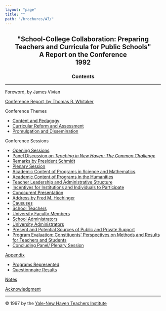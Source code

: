 ```yaml
---
layout: "page"
title: ""
path: "/brochures/A7/"
---
```

<main>
<center><h2>"School-­College Collaboration: Preparing Teachers and
Curricula for Public Schools"
<br/>A Report on the Conference
<br/>1992</h2>
<h3>Contents</h3>
</center>
<hr/>
<a href="/brochures/A7/foreword.html">Foreword, by James Vivian</a>
<p>    
<a href="/brochures/A7/report.html">Conference Report, by Thomas R. Whitaker</a>
</p>
Conference Themes
<ul>
<li><a href="/brochures/A7/report.html#b">Content and Pedagogy</a></li>
<li><a href="/brochures/A7/report.html#c">Curricular Reform and Assessment</a></li>
<li><a href="/brochures/A7/report.html#d">Promulgation and Dissemination</a></li>
</ul>
Conference Sessions
<ul>
<li><a href="/brochures/A7/report.html#e">Opening Sessions</a></li>
<li><a href="/brochures/A7/report.html#f">Panel Discussion on <i>Teaching in New Haven: The Common Challenge</i></a></li>
<li><a href="/brochures/A7/report.html#g">Remarks by President Schmidt</a></li>
<li><a href="/brochures/A7/report.html#h">Plenary Session</a></li>
<li><a href="/brochures/A7/report.html#i">Academic Content of Programs in Science and Mathematics</a></li>
<li><a href="/brochures/A7/report.html#j">Academic Content of Programs in the Humanities</a></li>
<li><a href="/brochures/A7/report.html#k">Teacher Leadership and Administrative Structure</a></li>
<li><a href="/brochures/A7/report.html#l">Incentives for Institutions and Individuals to Participate</a></li>
<li><a href="/brochures/A7/report.html#m">Conccurent Presentation</a></li>
<li><a href="/brochures/A7/report.html#n">Address by Fred M. Hechinger</a></li>
<li><a href="/brochures/A7/report.html#o">Caususes</a></li>
<li><a href="/brochures/A7/report.html#p">School Teachers</a></li>
<li><a href="/brochures/A7/report.html#q">University Faculty Members</a></li>
<li><a href="/brochures/A7/report.html#r">School Administrators</a></li>
<li><a href="/brochures/A7/report.html#s">University Administrators</a></li>
<li><a href="/brochures/A7/report.html#t">Present and Potential Sources of Public and Private Support</a></li>
<li><a href="/brochures/A7/report.html#u">Program Evaluation: Constituents' Perspectives on Methods and Results for Teachers and Students</a></li>
<li><a href="/brochures/A7/report.html#v">Concluding Panel/ Plenary Session</a></li>
</ul>
<p>
<a href="/brochures/A7/appendix.html">Appendix</a>
</p>
<ul>
<li><a href="/brochures/A7/appendix.html#a">Programs Represented</a></li>
<li><a href="/brochures/A7/appendix.html#b">Questionnaire Results</a></li>
</ul>
<p>
<a href="/brochures/A7/notes.html">Notes</a>
</p>
<p>
<a href="/brochures/A7/acknowledgement.html">Acknowledgment</a>
</p>
<hr/>
© 1997 by the <a href="/brochures/A7/">Yale-New Haven Teachers Institute</a>
</dl></main>